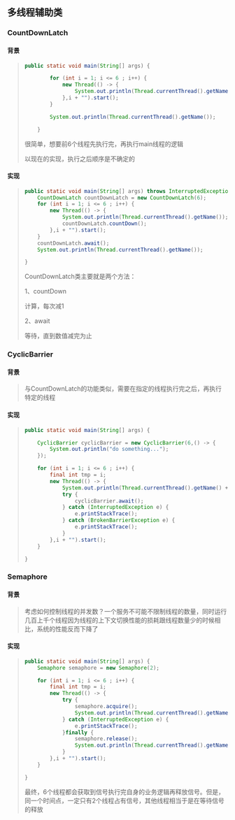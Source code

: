 ## 多线程辅助类

### CountDownLatch

#### 背景

> ```java
> public static void main(String[] args) {
> 
>         for (int i = 1; i <= 6 ; i++) {
>             new Thread(() -> {
>                 System.out.println(Thread.currentThread().getName());
>             },i + "").start();
>         }
> 
>         System.out.println(Thread.currentThread().getName());
> 
>     }
> ```
>
> 很简单，想要前6个线程先执行完，再执行main线程的逻辑
>
> 以现在的实现，执行之后顺序是不确定的

#### 实现

> ```java
> public static void main(String[] args) throws InterruptedException {
>     CountDownLatch countDownLatch = new CountDownLatch(6);
>     for (int i = 1; i <= 6 ; i++) {
>         new Thread(() -> {
>             System.out.println(Thread.currentThread().getName());
>             countDownLatch.countDown();
>         },i + "").start();
>     }
>     countDownLatch.await();
>     System.out.println(Thread.currentThread().getName());
> 
> }
> ```
>
> CountDownLatch类主要就是两个方法：
>
> 1、countDown
>
> 计算，每次减1
>
> 2、await
>
> 等待，直到数值减完为止

### CyclicBarrier

#### 背景

> 与CountDownLatch的功能类似，需要在指定的线程执行完之后，再执行特定的线程

#### 实现

> ```java
> public static void main(String[] args) {
> 
>     CyclicBarrier cyclicBarrier = new CyclicBarrier(6,() -> {
>         System.out.println("do something...");
>     });
> 
>     for (int i = 1; i <= 6 ; i++) {
>         final int tmp = i;
>         new Thread(() -> {
>             System.out.println(Thread.currentThread().getName() + "---"  + tmp);
>             try {
>                 cyclicBarrier.await();
>             } catch (InterruptedException e) {
>                 e.printStackTrace();
>             } catch (BrokenBarrierException e) {
>                 e.printStackTrace();
>             }
>         },i + "").start();
>     }
> 
> }
> ```

### Semaphore

#### 背景

> 考虑如何控制线程的并发数？一个服务不可能不限制线程的数量，同时运行几百上千个线程因为线程的上下文切换性能的损耗跟线程数量少的时候相比，系统的性能反而下降了

#### 实现

> ```java
> public static void main(String[] args) {
>     Semaphore semaphore = new Semaphore(2);
> 
>     for (int i = 1; i <= 6 ; i++) {
>         final int tmp = i;
>         new Thread(() -> {
>             try {
>                 semaphore.acquire();
>                 System.out.println(Thread.currentThread().getName() + "获取到信号");
>             } catch (InterruptedException e) {
>                 e.printStackTrace();
>             }finally {
>                 semaphore.release();
>                 System.out.println(Thread.currentThread().getName() + "释放信号");
>             }
>         },i + "").start();
>     }
> 
> }
> ```
>
> 最终，6个线程都会获取到信号执行完自身的业务逻辑再释放信号。但是，同一个时间点，一定只有2个线程占有信号，其他线程相当于是在等待信号的释放